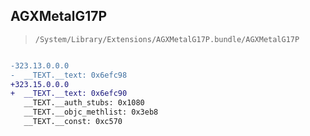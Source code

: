 ## AGXMetalG17P

> `/System/Library/Extensions/AGXMetalG17P.bundle/AGXMetalG17P`

```diff

-323.13.0.0.0
-  __TEXT.__text: 0x6efc98
+323.15.0.0.0
+  __TEXT.__text: 0x6efc90
   __TEXT.__auth_stubs: 0x1080
   __TEXT.__objc_methlist: 0x3eb8
   __TEXT.__const: 0xc570

```
